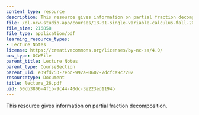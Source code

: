 ```yaml
---
content_type: resource
description: This resource gives information on partial fraction decomposition.
file: /ol-ocw-studio-app/courses/18-01-single-variable-calculus-fall-2005/50cb38064f1b9c4440dc3e223ed1194b_lecture_26.pdf
file_size: 216858
file_type: application/pdf
learning_resource_types:
- Lecture Notes
license: https://creativecommons.org/licenses/by-nc-sa/4.0/
ocw_type: OCWFile
parent_title: Lecture Notes
parent_type: CourseSection
parent_uid: e39fd753-7ebc-992a-0607-7dcfca9c7202
resourcetype: Document
title: lecture_26.pdf
uid: 50cb3806-4f1b-9c44-40dc-3e223ed1194b
---
```

This resource gives information on partial fraction decomposition.